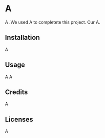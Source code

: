 # A
A .We used A to completete this project. Our A.
## Installation
A
## Usage
A
A
## Credits
A
## Licenses
A
